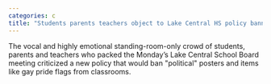 ```yaml
---
categories: c
title: "Students parents teachers object to Lake Central HS policy banning ‘political’ posters gay pride flags from classrooms"
---
```

The vocal and highly emotional standing-room-only crowd of students, parents and teachers who packed the Monday’s Lake Central School Board meeting criticized a new policy that would ban "political" posters and items like gay pride flags from classrooms.